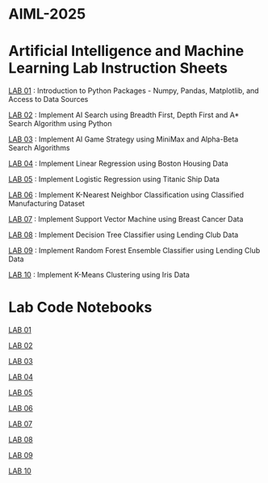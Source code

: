 # AIML-2025
# Artificial Intelligence and Machine Learning Lab Instruction Sheets

<a href="https://github.com/2303A51639/AIML-2025/blob/main/AIML_A1.pdf">LAB 01</a> : Introduction to Python Packages - Numpy, Pandas, Matplotlib, and Access to Data Sources

<a href="https://github.com/2303A51639/AIML-2025/blob/main/AIML_A2.pdf">LAB 02</a> : Implement AI Search using Breadth First, Depth First and A* Search Algorithm using Python

<a href="https://github.com/2303A51639/AIML-2025/blob/main/AIML_A3.pdf">LAB 03</a> : Implement AI Game Strategy using MiniMax and Alpha-Beta Search Algorithms 

<a href="https://github.com/2303A51639/AIML-2025/blob/main/AIML_A4.pdf">LAB 04</a> : Implement Linear Regression using Boston Housing Data

<a href="https://github.com/2303A51639/AIML-2025/blob/main/AIML_A5.pdf">LAB 05</a> :  Implement Logistic Regression using Titanic Ship Data

<a href="https://github.com/2303A51639/AIML-2025/blob/main/AIML_A6.pdf">LAB 06</a> : Implement K-Nearest Neighbor Classification using Classified Manufacturing Dataset

<a href="https://github.com/2303A51639/AIML-2025/blob/main/AIML_A7.pdf">LAB 07</a> : Implement Support Vector Machine using Breast Cancer Data

<a href="https://github.com/2303A51639/AIML-2025/blob/main/AIML_A8.pdf">LAB 08</a> : Implement Decision Tree Classifier using Lending Club Data

<a href="https://github.com/2303A51639/AIML-2025/blob/main/AIML_A9.pdf">LAB 09</a> : Implement Random Forest Ensemble Classifier using Lending Club Data

<a href="https://github.com/2303A51639/AIML-2025/blob/main/AIML_A10.pdf">LAB 10</a> : Implement K-Means Clustering using Iris Data
# Lab Code Notebooks

<a href="https://github.com/2303A51639/AIML-2025/blob/main/Lab01.ipynb">LAB 01</a>

<a href="https://github.com/2303A51639/AIML-2025/blob/main/Lab02.ipynb">LAB 02</a>

<a href="https://github.com/2303A51639/AIML-2025/blob/main/Lab03.ipynb">LAB 03</a>

<a href="https://github.com/2303A51639/AIML-2025/blob/main/Lab04.ipynb">LAB 04</a>

<a href="https://github.com/2303A51639/AIML-2025/blob/main/Lab05.ipynb">LAB 05</a>

<a href="https://github.com/2303A51639/AIML-2025/blob/main/Lab06.ipynb">LAB 06</a>

<a href="https://github.com/2303A51639/AIML-2025/blob/main/Lab07.ipynb">LAB 07</a>

<a href="https://github.com/2303A51639/AIML-2025/blob/main/Lab08.ipynb">LAB 08</a>

<a href="https://github.com/2303A51639/AIML-2025/blob/main/Lab09.ipynb">LAB 09</a>

<a href="https://github.com/2303A51639/AIML-2025/blob/main/Lab10.ipynb">LAB 10</a>
